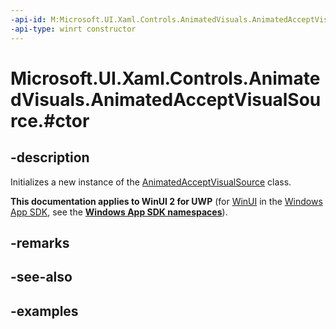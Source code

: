```yaml
---
-api-id: M:Microsoft.UI.Xaml.Controls.AnimatedVisuals.AnimatedAcceptVisualSource.#ctor
-api-type: winrt constructor
---
```


# Microsoft.UI.Xaml.Controls.AnimatedVisuals.AnimatedAcceptVisualSource.#ctor

<!--
public AnimatedAcceptVisualSource ();
-->

## -description

Initializes a new instance of the [AnimatedAcceptVisualSource](AnimatedAcceptVisualSource.md) class.

**This documentation applies to WinUI 2 for UWP** (for [WinUI](/windows/apps/winui/winui3/) in the [Windows App SDK](/windows/apps/windows-app-sdk/), see the **[Windows App SDK namespaces](/windows/windows-app-sdk/api/winrt/)**).

## -remarks

## -see-also

## -examples
